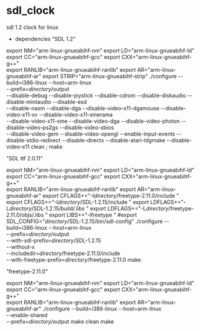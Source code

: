 # sdl_clock
sdl 1.2 clock for linux

- dependencies
"SDL 1.2"

export  NM="arm-linux-gnueabihf-nm"
export  LD="arm-linux-gnueabihf-ld"
export  CC="arm-linux-gnueabihf-gcc" 
export  CXX="arm-linux-gnueabihf-g++"    
export  RANLIB="arm-linux-gnueabihf-ranlib"
export  AR="arm-linux-gnueabihf-ar"
export  STRIP="arm-linux-gnueabihf-strip"
./configure --build=i386-linux --host=arm-linux \
--prefix=$directory$/output \
--disable-debug --disable-joystick --disable-cdrom --disable-diskaudio --disable-mintaudio --disable-esd \
--disable-nasm --disable-dga --disable-video-x11-dgamouse --disable-video-x11-xv --disable-video-x11-xinerama \
--disable-video-x11-xme --disable-video-dga --disable-video-photon --disable-video-ps2gs --disable-video-xbios \
--disable-video-gem --disable-video-opengl --enable-input-events --disable-stdio-redirect --disable-directx --disable-atari-ldgmake --disable-video-x11
clean ; make

"SDL ttf 2.0.11"

export  NM="arm-linux-gnueabihf-nm"
export  LD="arm-linux-gnueabihf-ld"
export  CC="arm-linux-gnueabihf-gcc" 
export  CXX="arm-linux-gnueabihf-g++"    
export  RANLIB="arm-linux-gnueabihf-ranlib"
export  AR="arm-linux-gnueabihf-ar"
export  CFLAGS+="-I$directory$/freetype-2.11.0/include "
export  CFLAGS+="-I$directory$/SDL-1.2.15/include "
export  LDFLAGS+="-L$directory$/SDL-1.2.15/build/.libs "
export  LDFLAGS+="-L$directory$/freetype-2.11.0/objs/.libs "
export  LIBS+="-lfreetype "
#export SDL_CONFIG="$directory$/SDL-1.2.15/bin/sdl-config"
./configure --build=i386-linux --host=arm-linux \
--prefix=$directory$/output \
--with-sdl-prefix=$directory$/SDL-1.2.15 \
--without-x \
--includedir=$directory$/freetype-2.11.0/include \
--with-freetype-prefix=$directory$/freetype-2.11.0
make

"freetype-2.11.0"

export  NM="arm-linux-gnueabihf-nm"
export  LD="arm-linux-gnueabihf-ld"
export  CC="arm-linux-gnueabihf-gcc" 
export  CXX="arm-linux-gnueabihf-g++"    
export  RANLIB="arm-linux-gnueabihf-ranlib"
export  AR="arm-linux-gnueabihf-ar"
./configure --build=i386-linux --host=arm-linux \
--enable-shared \
--prefix=$directory$/output
make clean
make
